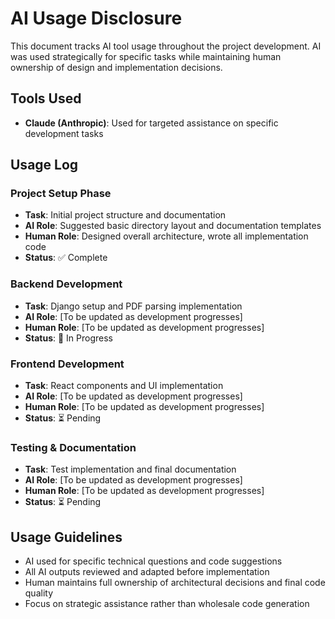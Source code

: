 # AI Usage Disclosure

This document tracks AI tool usage throughout the project development. AI was used strategically for specific tasks while maintaining human ownership of design and implementation decisions.

## Tools Used
- **Claude (Anthropic)**: Used for targeted assistance on specific development tasks

## Usage Log

### Project Setup Phase
- **Task**: Initial project structure and documentation
- **AI Role**: Suggested basic directory layout and documentation templates
- **Human Role**: Designed overall architecture, wrote all implementation code
- **Status**: ✅ Complete

### Backend Development
- **Task**: Django setup and PDF parsing implementation
- **AI Role**: [To be updated as development progresses]
- **Human Role**: [To be updated as development progresses]
- **Status**: 🔄 In Progress

### Frontend Development
- **Task**: React components and UI implementation
- **AI Role**: [To be updated as development progresses]
- **Human Role**: [To be updated as development progresses]
- **Status**: ⏳ Pending

### Testing & Documentation
- **Task**: Test implementation and final documentation
- **AI Role**: [To be updated as development progresses]
- **Human Role**: [To be updated as development progresses]
- **Status**: ⏳ Pending

## Usage Guidelines
- AI used for specific technical questions and code suggestions
- All AI outputs reviewed and adapted before implementation
- Human maintains full ownership of architectural decisions and final code quality
- Focus on strategic assistance rather than wholesale code generation
